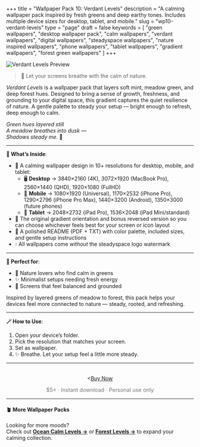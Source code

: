 +++
title = "Wallpaper Pack 10: Verdant Levels"
description = "A calming wallpaper pack inspired by fresh greens and deep earthy tones. Includes multiple device sizes for desktop, tablet, and mobile."
slug = "wp10-verdant-levels"
type = "page"
draft = false
keywords = [
  "green wallpapers", "desktop wallpaper pack", "calm wallpapers",
  "verdant wallpapers", "digital wallpapers", "steadyspace wallpapers",
  "nature inspired wallpapers", "phone wallpapers", "tablet wallpapers",
  "gradient wallpapers", "forest green wallpapers"
]
+++

![Verdant Levels Preview](/images/wp10-verdant-levels/verdantlevelscover.png)

> 🍃 Let your screens breathe with the calm of nature.

<i>Verdant Levels</i> is a wallpaper pack that layers soft mint, meadow green, and deep forest hues. Designed to bring a sense of growth, freshness, and grounding to your digital space, this gradient captures the quiet resilience of nature. A gentle palette to steady your setup — bright enough to refresh, deep enough to calm.

<i>Green hues layered still<br>
A meadow breathes into dusk —<br>
Shadows steady me.</i> 🍃

---

<div class="highlight-box">

**📂 What’s Inside**:

- 🍃 A calming wallpaper design in 10+ resolutions for desktop, mobile, and tablet:
  - 🖥 **Desktop** → 3840×2160 (4K), 3072×1920 (MacBook Pro), 2560×1440 (QHD), 1920×1080 (FullHD)
  - 📱 **Mobile** → 1080×1920 (Universal), 1170×2532 (iPhone Pro), 1290×2796 (iPhone Pro Max), 1440×3200 (Android), 1350×3000 (future phones)
  - 📱 **Tablet** → 2048×2732 (iPad Pro), 1536×2048 (iPad Mini/standard)
- 🔄 The original gradient orientation and bonus reversed version so you can choose whichever feels best for your screen or icon layout
- 📄 A polished README (PDF + TXT) with color palette, included sizes, and gentle setup instructions
- 💧 All wallpapers come _without_ the steadyspace logo watermark</div>

---
 
<div class="highlight-box">

**💚 Perfect for**:

- 🌱 Nature lovers who find calm in greens
- ✨ Minimalist setups needing fresh energy
- 🌳 Screens that feel balanced and grounded

Inspired by layered greens of meadow to forest, this pack helps your devices feel more connected to nature — steady, rooted, and refreshing.</div>

---

<div class="highlight-box">

**🪄 How to Use**:

1. Open your device’s folder.
2. Pick the resolution that matches your screen.
3. Set as wallpaper.
4. ✨ Breathe. Let your setup feel a little more steady. </div>

---  

<div style="text-align: center; margin-top: 2rem;">
  <<a href="https://payhip.com/b/Liwpm" class="payhip-buy-button" data-theme="blue" data-product="Liwpm">Buy Now</a>
  <p style="font-size: 0.9rem; color: #777;">$5+ · Instant download · Personal use only</p>
</div>

---

#### 🪴 More Wallpaper Packs  
Looking for more moods?  
Check out [**Ocean Calm Levels →**](/wp04-ocean-calm-levels) or [**Forest Levels →**](/wp05-forest-levels) to expand your calming collection.  
